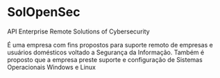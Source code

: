 # SolOpenSec
API Enterprise Remote Solutions of Cybersecurity 

É uma empresa com fins propostos para suporte remoto de empresas e usuários domésticos voltado a Segurança da Informação. 
Também é proposto que a empresa preste suporte e configuração de Sistemas Operacionais Windows e Linux 

